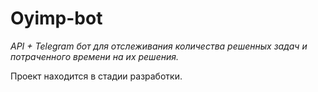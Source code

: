 # Oyimp-bot

*API + Telegram бот для отслеживания количества решенных задач и потраченного времени на их решения.*

Проект находится в стадии разработки.
